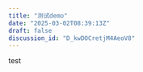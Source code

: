 ```yaml
---  
title: "测试demo"  
date: "2025-03-02T08:39:13Z"  
draft: false  
discussion_id: "D_kwDOCretjM4AeoV8"  
---  
```


test
